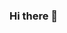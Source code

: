 ### Hi there 👋

<!--
**oliveirafbc/oliveirafbc** is a ✨ _special_ ✨ repository because its `README.md` (this file) appears on your GitHub profile.

Here are some ideas to get you started:

- 🔭 I’m currently working at WEG
- 🌱 I’m currently learning HTML, CSS, JavaScript, NodeJS, React...
- 📫 How to reach me: @oliveirafbc ...


